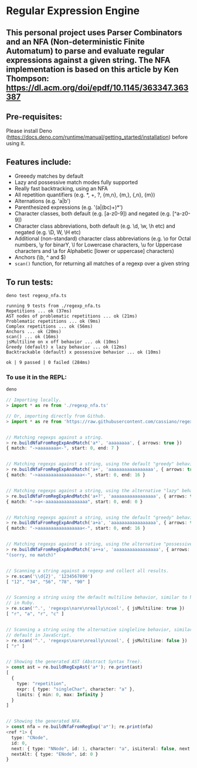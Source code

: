 # Regular Expression Engine

## This personal project uses Parser Combinators and an NFA (Non-deterministic Finite Automatum) to parse and evaluate regular expressions against a given string. The NFA implementation is based on this article by Ken Thompson: https://dl.acm.org/doi/epdf/10.1145/363347.363387

## Pre-requisites:

Please install Deno (https://docs.deno.com/runtime/manual/getting_started/installation) before using it.

## Features include:

- Greeedy matches by default
- Lazy and possessive match modes fully supported
- Really fast backtracking, using an NFA
- All repetition quantifiers (e.g. \*, +, ?, {m,n}, {m,}, {,n}, {m})
- Alternations (e.g. 'a|b')
- Parenthesized expressions (e.g. '(a|(bc)+)\*')
- Character classes, both default (e.g. [a-z0-9]) and negated (e.g. [^a-z0-9])
- Character class abbreviations, both default (e.g. \d, \w, \h etc) and negated (e.g. \D, W, \H etc)
- Additional (non-standard) character class abbreviations (e.g. \o for Octal numbers, \y for binarY, \l for Lowercase characters, \u for Uppercase characters and \a for Alphabetic [lower or uppercase] characters)
- Anchors (\b, ^ and $)
- `scan()` function, for returning all matches of a regexp over a given string

## To run tests:

```
deno test regexp_nfa.ts

running 9 tests from ./regexp_nfa.ts
Repetitions ... ok (37ms)
AST nodes of problematic repetitions ... ok (21ms)
Problematic repetitions ... ok (9ms)
Complex repetitions ... ok (56ms)
Anchors ... ok (20ms)
scan() ... ok (16ms)
jsMultiline on x off behavior ... ok (10ms)
Greedy (default) x lazy behavior ... ok (12ms)
Backtrackable (default) x possessive behavior ... ok (10ms)

ok | 9 passed | 0 failed (284ms)
```

### To use it in the REPL:

```ts
deno

// Importing locally.
> import * as re from './regexp_nfa.ts'

// Or, importing directly from Github.
> import * as re from 'https://raw.githubusercontent.com/cassiano/regexps/main/regexp_nfa.ts'


// Matching regexps against a string.
> re.buildNfaFromRegExpAndMatch('a*', 'aaaaaaaa', { arrows: true })
{ match: "->aaaaaaaa<-", start: 0, end: 7 }


// Matching regexps against a string, using the default "greedy" behavior.
> re.buildNfaFromRegExpAndMatch('a+', 'aaaaaaaaaaaaaaaaa', { arrows: true })
{ match: "->aaaaaaaaaaaaaaaaa<-", start: 0, end: 16 }


// Matching regexps against a string, using the alternative "lazy" behavior.
> re.buildNfaFromRegExpAndMatch('a+?', 'aaaaaaaaaaaaaaaaa', { arrows: true })
{ match: "->a<-aaaaaaaaaaaaaaaa", start: 0, end: 0 }


// Matching regexps against a string, using the default "greedy" behavior.
> re.buildNfaFromRegExpAndMatch('a+a', 'aaaaaaaaaaaaaaaaa', { arrows: true })
{ match: "->aaaaaaaaaaaaaaaaa<-", start: 0, end: 16 }


// Matching regexps against a string, using the alternative "possessive" behavior.
> re.buildNfaFromRegExpAndMatch('a++a', 'aaaaaaaaaaaaaaaaa', { arrows: true })
"(sorry, no match)"


// Scanning a string against a regexp and collect all results.
> re.scan('\\d{2}', '1234567890')
[ "12", "34", "56", "78", "90" ]


// Scanning a string using the default multiline behavior, similar to how it works by default
// in Ruby.
> re.scan('^.', 'regexps\nare\nreally\ncool', { jsMultiline: true })
[ "r", "a", "r", "c" ]


// Scanning a string using the alternative singleline behavior, similar to how it works by
// default in JavaScript.
> re.scan('^.', 'regexps\nare\nreally\ncool', { jsMultiline: false })
[ "r" ]


// Showing the generated AST (Abstract Syntax Tree).
> const ast = re.buildRegExpAst('a*'); re.print(ast)
[
  {
    type: "repetition",
    expr: { type: "singleChar", character: "a" },
    limits: { min: 0, max: Infinity }
  }
]


// Showing the generated NFA.
> const nfa = re.buildNfaFromRegExp('a*'); re.print(nfa)
<ref *1> {
  type: "CNode",
  id: 0,
  next: { type: "NNode", id: 1, character: "a", isLiteral: false, next: [Circular *1] },
  nextAlt: { type: "ENode", id: 0 }
}
```
